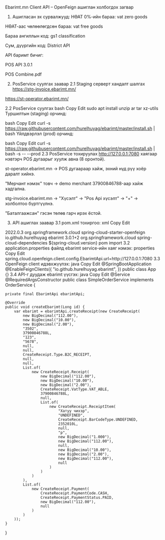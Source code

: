 Ebarimt.mn Client API – OpenFeign ашиглан холбогдох загвар
1. Ашигласан эх сурвалжууд:
НӨАТ 0%-ийн бараа:
vat zero goods

НӨАТ-аас чөлөөлөгдсөн бараа:
vat free goods

Бараа ангиллын код:
gs1 classification

Сум, дүүргийн код:
District API

API баримт бичиг:

POS API 3.0.1

POS Combine.pdf

2. PosService суулгах заавар
2.1 Staging серверт хандалт шалгах
https://stg-invoice.ebarimt.mn/

https://st-operator.ebarimt.mn/

2.2 PosService суулгах
bash
Copy
Edit
sudo apt install unzip ar tar xz-utils
Туршилтын (staging) орчинд:

bash
Copy
Edit
curl -s https://raw.githubusercontent.com/hurelhuyag/ebarimt/master/install.sh | bash
Үйлдвэрлэл (prod) орчинд:

bash
Copy
Edit
curl -s https://raw.githubusercontent.com/hurelhuyag/ebarimt/master/install.sh | bash -s -- --prod
2.3 PosService тохируулах
http://127.0.0.1:7080 хаягаар нэвтэрч POS дугаарыг хуулж авна (8 оронтой).

st-operator.ebarimt.mn → POS дугаараар хайж, эхний нүд рүү хоёр даралт хийнэ.

"Мерчант нэмэх" товч → demo merchant 37900846788-аар хайж хадгална.

stg-invoice.ebarimt.mn → "Хүсэлт" → "Pos Api хүсэлт" → "+" → холболтоо бүртгүүлнэ.

"Баталгаажсан" гэсэн төлөв гарч ирэх ёстой.

3. API ашиглах заавар
3.1 pom.xml тохиргоо:
xml
Copy
Edit
<project>
    <properties>
        <spring-cloud.version>2022.0.3</spring-cloud.version>
    </properties>
    <dependencies>
        <dependency>
            <groupId>org.springframework.cloud</groupId>
            <artifactId>spring-cloud-starter-openfeign</artifactId>
        </dependency>
        <dependency>
            <groupId>io.github.hurelhuyag</groupId>
            <artifactId>ebarimt</artifactId>
            <version>3.0.1+2</version>
        </dependency>
    </dependencies>
    <dependencyManagement>
        <dependencies>
            <dependency>
                <groupId>org.springframework.cloud</groupId>
                <artifactId>spring-cloud-dependencies</artifactId>
                <version>${spring-cloud.version}</version>
                <type>pom</type>
                <scope>import</scope>
            </dependency>
        </dependencies>
    </dependencyManagement>
</project>
3.2 application.properties файлд ebarimt service-ийн хаяг нэмэх:
properties
Copy
Edit
spring.cloud.openfeign.client.config.EbarimtApi.url=http://127.0.0.1:7080
3.3 OpenFeign client идэвхжүүлэх:
java
Copy
Edit
@SpringBootApplication
@EnableFeignClients({
    "io.github.hurelhuyag.ebarimt",
})
public class App {}
3.4 API-г дуудаж ebarimt үүсгэх:
java
Copy
Edit
@Service
@RequiredArgsConstructor
public class SimpleOrderService implements OrderService {

    private final EbarimtApi ebarimtApi;

    @Override
    public void createEbarimt(Long id) {
        var ebarimt = ebarimtApi.createReceipt(new CreateReceipt(
            new BigDecimal("112.00"),
            new BigDecimal("10.00"),
            new BigDecimal("2.00"),
            "3502",
            37900846788L,
            "123",
            "5678",
            null,
            null,
            CreateReceipt.Type.B2C_RECEIPT,
            null,
            null,
            List.of(
                new CreateReceipt.Receipt(
                    new BigDecimal("112.00"),
                    new BigDecimal("10.00"),
                    new BigDecimal("2.00"),
                    CreateReceipt.VatType.VAT_ABLE,
                    37900846788L,
                    null,
                    List.of(
                        new CreateReceipt.ReceiptItem(
                            "Хатуу чихэр",
                            "UNDEFINED",
                            CreateReceipt.BarCodeType.UNDEFINED,
                            2352010L,
                            null,
                            "p",
                            new BigDecimal("1.000"),
                            new BigDecimal("112.00"),
                            null,
                            new BigDecimal("10.00"),
                            new BigDecimal("2.00"),
                            new BigDecimal("112.00"),
                            null
                        )
                    )
                )
            ),
            List.of(
                new CreateReceipt.Payment(
                    CreateReceipt.PaymentCode.CASH,
                    CreateReceipt.PaymentStatus.PAID,
                    new BigDecimal("112.00"),
                    null
                )
            )
        ));
    }
}
